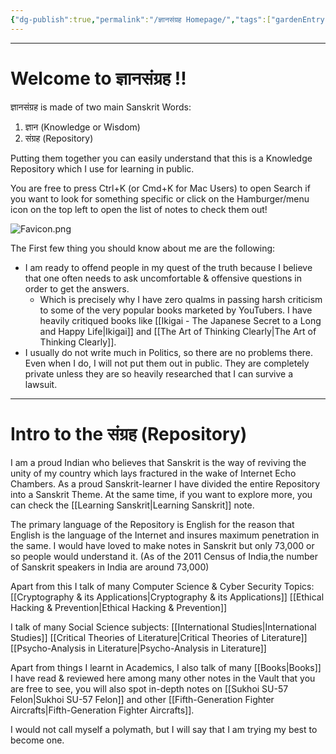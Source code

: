 ```yaml
---
{"dg-publish":true,"permalink":"/ज्ञानसंग्रह Homepage/","tags":["gardenEntry"]}
---
```


---
# Welcome to ज्ञानसंग्रह !!

ज्ञानसंग्रह is made of two main Sanskrit Words: 
1. ज्ञान (Knowledge or Wisdom) 
2. संग्रह (Repository)

Putting them together you can easily understand that this is a Knowledge Repository which I use for learning in public. 

You are free to press Ctrl+K (or Cmd+K for Mac Users) to open Search if you want to look for something specific or click on the Hamburger/menu icon on the top left to open the list of notes to check them out!

![Favicon.png](/img/user/Vaulted%20Images/Favicon.png)

The First few thing you should know about me are the following:
- I am ready to offend people in my quest of the truth because I believe that one often needs to ask uncomfortable & offensive questions in order to get the answers. 
	- Which is precisely why I have zero qualms in passing harsh criticism to some of the very popular books marketed by YouTubers. I have heavily critiqued books like [[Ikigai - The Japanese Secret to a Long and Happy Life\|Ikigai]] and [[The Art of Thinking Clearly\|The Art of Thinking Clearly]].
- I usually do not write much in Politics, so there are no problems there. Even when I do, I will not put them out in public. They are completely private unless they are so heavily researched that I can survive a lawsuit.

---
# Intro to the संग्रह (Repository)
I am a proud Indian who believes that Sanskrit is the way of reviving the unity of my country which lays fractured in the wake of Internet Echo Chambers.
As a proud Sanskrit-learner I have divided the entire Repository into a Sanskrit Theme. At the same time, if you want to explore more, you can check the [[Learning Sanskrit\|Learning Sanskrit]] note.

The primary language of the Repository is English for the reason that English is the language of the Internet and insures maximum penetration in the same. 
I would have loved to make notes in Sanskrit but only 73,000 or so people would understand it. (As of the 2011 Census of India,the number of Sanskrit speakers in India are around 73,000)

Apart from this I talk of many Computer Science & Cyber Security Topics:
[[Cryptography & its Applications\|Cryptography & its Applications]]
[[Ethical Hacking & Prevention\|Ethical Hacking & Prevention]]

I talk of many Social Science subjects:
[[International Studies\|International Studies]]
[[Critical Theories of Literature\|Critical Theories of Literature]]
[[Psycho-Analysis in Literature\|Psycho-Analysis in Literature]]

Apart from things I learnt in Academics, I also talk of many [[Books\|Books]] I have read & reviewed here among many other notes in the Vault that you are free to see, you will also spot in-depth notes on [[Sukhoi SU-57 Felon\|Sukhoi SU-57 Felon]] and other [[Fifth-Generation Fighter Aircrafts\|Fifth-Generation Fighter Aircrafts]].

I would not call myself a polymath, but I will say that I am trying my best to become one.